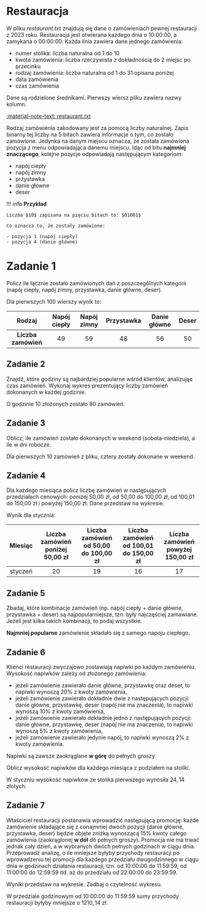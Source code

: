 # Restauracja

W pliku *restaurant.txt* znajdują się dane o zamówieniach pewnej restauracji z 2023 roku. Restauracja jest otwierana każdego dnia o 10:00:00, a zamykana o 00:00:00. Każda linia zawiera dane jednego zamówienia:

- numer stolika: liczba naturalna od 1 do 10
- kwota zamówienia: liczba rzeczywista z dokładnością do 2 miejsc po przecinku
- rodzaj zamówienia: liczba naturalna od 1 do 31 opisana poniżej
- data zamówienia
- czas zamówienia

Dane są rodzielone średnikami. Pierwszy wiersz pliku zawiera nazwy kolumn.

[:material-note-text: restaurant.txt](../../../../assets/restaurant/restaurant.txt)

Rodzaj zamówienia zakodowany jest za pomocą liczby naturalnej. Zapis binarny tej liczby na 5 bitach zawiera informacje o tym, co zostało zamówione. Jedynka na danym miejscu oznacza, że została zamówiona pozycja z menu odpowiadająca danemu miejscu. Idąc od bitu **najmniej znaczącego**, kolejne pozycje odpowiadają następującym kategoriom:

- napój ciepły
- napój zimny
- przystawka
- danie główne
- deser

!!! info
	**Przykład**
	
	Liczba $10$ zapisana na pięciu bitach to: $01001$
	
	Co oznacza to, że zostały zamówione:
	
	- pozycja 1 (napój ciepły)
	- pozycja 4 (danie główne)

# Zadanie 1

Policz ile łącznie zostało zamówionych dań z poszczególnych kategorii (napój ciepły, napój zimny, przystawka, danie główne, deser).

Dla pierwszych 100 wierszy wynik to:

|      **Rodzaj**     | **Napój ciepły** | **Napój zimny** | **Przystawka** | **Danie główne** | **Deser** |
|:-------------------:|:----------------:|:---------------:|:--------------:|:----------------:|:---------:|
| **Liczba zamówień** |        $49$        |        $59$       |       $48$       |        $56$        |     $50$    |

## Zadanie 2

Znajdź, które godziny są najbardziej popularne wśród klientów, analizując czas zamówień. Wykonaj wykres prezentujący liczby zamówień dokonanych w każdej godzinie.

O godzinie 10 złożonych zostało 80 zamówień.

## Zadanie 3

Oblicz, ile zamówień zostało dokonanych w weekend (sobota-niedziela), a ile w dni robocze.

Dla pierwszych 10 zamówień z pliku, cztery zostały dokonane w weekend.

## Zadanie 4

Dla każdego miesiąca policz liczbę zamówień w następujących przedziałach cenowych: poniżej 50,00 zł, od 50,00 do 100,00 zł, od 100,01 do 150,00 zł i powyżej 150,00 zł. Dane przedstaw na wykresie.

Wynik dla stycznia:

| **Miesiąc** | **Liczba zamówień poniżej 50,00 zł** | **Liczba zamówień od 50,00 do   100,00 zł** | **Liczba zamówień od 100,01 do   150,00 zł** | **Liczba zamówień powyżej 150,00   zł** |
|:-----------:|:------------------------------------:|:-------------------------------------------:|:--------------------------------------------:|:---------------------------------------:|
|     styczeń     |                  $20$                  |                      $19$                     |                      $16$                      |                    $17$                   |

## Zadanie 5

Zbadaj, które kombinacje zamówień (np. napój ciepły + danie główne, przystawka + deser) są najpopularniejsze, tzn. były najczęściej zamawiane. Jeżeli jest kilka takich kombinacji, to podaj wszystkie.

**Najmniej popularne** zamówienie składało się z samego napoju ciepłego.

## Zadanie 6

Klienci restauracji zwyczajowo zostawiają napiwki po każdym zamówieniu. Wysokość napiwków zależy od złożonego zamówienia:

- jeżeli zamówienie zawierało danie główne, przystawkę oraz deser, to napiwki wynoszą 20% z kwoty zamówienia,
- jeżeli zamówienie zawierało dokładnie dwie z następujących pozycji: danie główne, przystawkę, deser (napój nie ma znaczenia), to napiwki wynoszą 10% z kwoty zamówienia,
- jeżeli zamówienie zawierało dokładnie jedno z następujących pozycji: danie główne, przystawkę, deser (napój nie ma znaczenia), to napiwki wynoszą 5% z kwoty zamówienia,
- jeżeli zamówienie zawierało jedynie napój, to napiwki wynoszą 2% z kwoty zamówienia.

Napiwki są zawsze zaokrąglane **w górę** do pełnych groszy.

Oblicz wysokość napiwków dla każdego miesiąca z podziałem na stoliki.

W styczniu wysokość napiwków ze stolika pierwszego wynosiła $24,14$ złotych.

## Zadanie 7

Właściciel restauracji postanawia wprowadzić następującą promocję: każde zamówienie składające się z conajmniej dwóch pozycji (danie główne, przystawka, deser) będzie objęte zniżką wynoszącą 15% kwoty całego zamówienia (zaokrąglonej **w dół** do pełnych groszy). Promocja nie ma trwać jednak cały dzień, a w wybranych dwóch pełnych godzinach w ciągu dnia. Przeprowadź analizę, o ile mniejsze byłyby przychody restauracji po wprowadzeniu tej promocji dla każdego przedziału dwugodzinnego w ciągu dnia w godzinach działania restauracji, tzn. od 10:00:00 do 11:59:59, od 11:00:00 do 12:59:59 itd. aż do przedziału od 22:00:00 do 23:59:59.

Wyniki przedstaw na wykresie. Zadbaj o czytelność wykresu.

W przedziale godzinowym od 10:00:00 do 11:59:59 sumy przychody restauracji byłyby mniejsze o $1210,14$ zł.